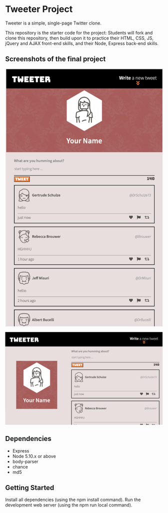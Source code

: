 # Tweeter Project

Tweeter is a simple, single-page Twitter clone.

This repository is the starter code for the project: Students will fork and clone this repository, then build upon it to practice their HTML, CSS, JS, jQuery and AJAX front-end skills, and their Node, Express back-end skills.

## Screenshots of the final project

!["screenshot description"](./reletives/1.PNG)

!["screenshot description"](./reletives/2.PNG)

## Dependencies

- Express
- Node 5.10.x or above
- body-parser
- chance
- md5

## Getting Started

Install all dependencies (using the npm install command).
Run the development web server (using the npm run local command).
